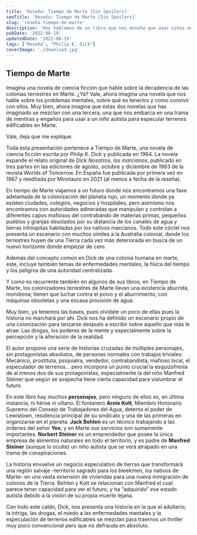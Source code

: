 ```yaml
---
title: 'Reseña: Tiempo de Marte [Sin Spoilers]'
seoTitle: 'Reseña: Tiempo de Marte [Sin Spoilers]'
slug: 'reseña-tiempo-de-marte'
description: 'Hoy hablamos de un libro que nos enseña que usar niños autistas que ven el futuro para especular terrenos edificables en Marte esta mal.'
pubDate: '2022-06-19'
updatedDate: '2022-06-19'
tags: ["Reseña", "Philip K. Dick"]
coverImage: './download.jpg'
---
```


## Tiempo de Marte

Imagina una novela de ciencia ficción que hable sobre la decadencia de las colonias terrestres en Marte. ¿Ya? Vale, ahora imagina una novela que nos hable sobre los problemas mentales, sobre qué es tenerlos y como convivir con ellos. Muy bien, ahora imagina que estas dos novelas que has imaginado se mezclan con una tercera, una que nos embarca en una trama de mentiras y engaños para usar a un niño autista para especular terrenos edificables en Marte.

Vale, deja que me explique.

Toda esta presentación pertenece a Tiempo de Marte, una novela de ciencia ficción escrita por Philip K. Dick y publicada en 1964. La novela expande el relato original de Dick *Nosotros, los marcianos*, publicado en tres partes en las ediciones de agosto, octubre y diciembre de 1963 de la revista Worlds of Tomorrow. En España fue publicada por primera vez en 1967 y reeditada por Minotauro en 2021 (al menos a fecha de la reseña).

En tiempo de Marte viajamos a un futuro donde nos encontramos una fase adelantada de la colonización del planeta rojo, un momento donde ya existen ciudades, colegios, negocios y hospitales, pero asimismo nos encontramos con autoridades adineradas que manipulan y controlan a diferentes capos mafiosos del contrabando de materias primas, pequeños pueblos y granjas desolados por su distancia de los canales de agua y tierras inhóspitas habitadas por los nativos marcianos. Todo este cóctel nos presenta un escenario con muchos símiles a la Australia colonial, donde los terrestres huyen de una Tierra cada vez más deteriorada en busca de un nuevo horizonte donde empezar de cero.

Además del concepto común en Dick de una colonia humana en marte, este, incluye también temas de enfermedades mentales, la física del tiempo y los peligros de una autoridad centralizada.

Y como es recurrente también en algunos de sus libros, en Tiempo de Marte, los co­lonizadores terrestres de Marte llevan una existencia aburrida, monótona; tienen que luchar contra el polvo y el abu­rrimiento, con máquinas obsoletas y una escasa provisión de agua.

Muy bien, ya tenemos las bases, pues olvídate un poco de ellas pues la historia no marchará por ahí. Dick nos ha definido un escenario propio de una colonización para lanzarse después a escribir sobre aquello que más le atrae: Las drogas, los poderes de la mente y especialmente sobre la percepción y la alteración de la realidad.

El autor propone una serie de historias cruzadas de múltiples personajes, sin protagonistas absolutos, de personas normales con trabajos triviales: Mecánico, prostituta, psiquiatra, vendedor, contrabandista, mafioso local, el especulador de terrenos... pero incorpora un punto crucial la esquizofrenia de al menos dos de sus protagonistas, especialmente la del niño Manfred Steiner que según se sospecha tiene cierta capacidad para vislumbrar el futuro.

En este libro hay muchos **personajes**, pero ninguno de ellos es, en última instancia, ni héroe ni villano. El fontanero **Arnie Kott**, Miembro Honorario Supremo del Consejo de Trabajadores del Agua, detenta el poder de Lewistown, residencia principal de su sindicato y una de las primeras en organizarse en el planeta. **Jack Bohlen** es un técnico trabajando a las órdenes del señor **Yee**, y en Marte sus servicios son sumamente importantes. **Norbert Steiner** es un emprendedor que posee la única empresa de alimentos naturales en todo el territorio, y es padre de **Manfred Steiner** (aunque lo oculte) un niño autista que se verá atrapado en una trama de conspiraciones.

La historia envuelve un negocio especulativo de tierras que transformará una región salvaje –territorio sagrado para los bleekmen, los nativos de Marte– en una vasta extensión de viviendas para una nueva inmigración de colonos de la Tierra. Boh­len y Kott se relacionan con Manfred el cual parece tener capacidad para ver el futuro, y ha “adquirido” ese estado autista debido a la visión de su propia muerte lejana.

Con todo este caldo, Dick, nos presenta una historia en la que el adulterio, la intriga, las drogas, el miedo a las enfermedades mentales y la especulación de terrenos edificables se mezclan para traernos un thriller muy poco convencional pero que no defrauda en absoluto.